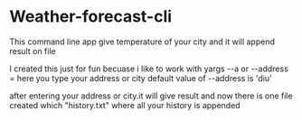 # Weather-forecast-cli
This command line app give temperature of your city and it will append result on file

I created this just for fun becuase i like to work with yargs
--a or --address = here you type your address or city 
default value of --address is 'diu' 

after entering your address or city.it will give result and now there is one file created which "history.txt" where all your history
is appended
